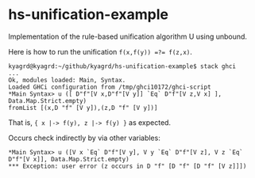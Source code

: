 # hs-unification-example
Implementation of the rule-based unification algorithm U using unbound.

Here is how to run the unification `f(x,f(y)) =?= f(z,x)`.
```
kyagrd@kyagrd:~/github/kyagrd/hs-unification-example$ stack ghci
...
Ok, modules loaded: Main, Syntax.
Loaded GHCi configuration from /tmp/ghci10172/ghci-script
*Main Syntax> u ([ D"f"[V x,D"f"[V y]] `Eq` D"f"[V z,V x] ], Data.Map.Strict.empty)
fromList [(x,D "f" [V y]),(z,D "f" [V y])]
```
That is, `{ x |-> f(y), z |-> f(y) }` as expected.

Occurs check indirectly by via other variables:
```
*Main Syntax> u ([V x `Eq` D"f"[V y], V y `Eq` D"f"[V z], V z `Eq` D"f"[V x]], Data.Map.Strict.empty)
*** Exception: user error (z occurs in D "f" [D "f" [D "f" [V z]]])
```
